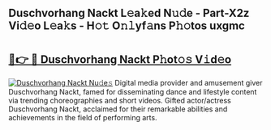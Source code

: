 ## Duschvorhang Nackt L𝚎a𝚔ed N𝚞𝚍e - Part-X2z Vi𝚍𝚎o L𝚎a𝚔s - H𝚘𝚝 O𝚗𝚕yf𝚊ns P𝚑𝚘tos uxgmc

# <h2><a href="http://kf99g6d.oniu.top/?m=Duschvorhang+Nackt">🔗👉 🔴 Duschvorhang Nackt P𝚑ot𝚘𝚜 V𝚒d𝚎o</a></h2>

[![Duschvorhang Nackt Nu𝚍e𝚜](https://i.imgur.com/0qMVB7G.gif)](http://kf99g6d.oniu.top/?m=Duschvorhang+Nackt)
Digital media provider and amusement giver Duschvorhang Nackt, famed for disseminating dance and lifestyle content via trending choreographies and short videos. Gifted actor/actress Duschvorhang Nackt, acclaimed for their remarkable abilities and achievements in the field of performing arts.  
